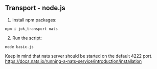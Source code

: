 ## Transport - node.js

1. Install npm packages:
```
npm i jok_transport nats
```

2. Run the script:
```
node basic.js
```

Keep in mind that nats server should be started on the default 4222 port.
https://docs.nats.io/running-a-nats-service/introduction/installation